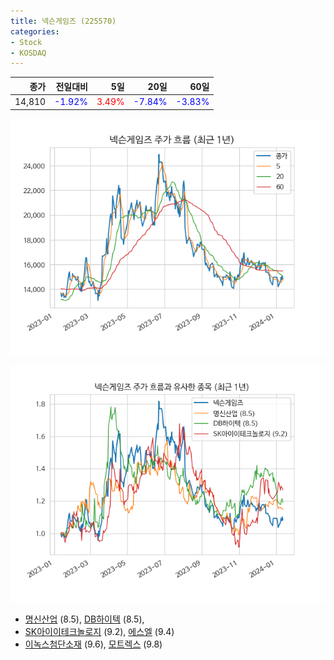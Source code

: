 ```yaml
---
title: 넥슨게임즈 (225570)
categories:
- Stock
- KOSDAQ
---
```


|종가|전일대비|5일|20일|60일|
|---:|-------:|--:|---:|---:|
|14,810|<span style="color: blue">-1.92%</span>|<span style="color: red">3.49%</span>|<span style="color: blue">-7.84%</span>|<span style="color: blue">-3.83%</span>|


<!-- more -->

![225570](/assets/images/stock/225570.png)

![225570](/assets/images/stock/225570_sim.png)

- [명신산업](/009900/) (8.5), [DB하이텍](/000990/) (8.5),
- [SK아이이테크놀로지](/361610/) (9.2), [에스엘](/005850/) (9.4)
- [이녹스첨단소재](/272290/) (9.6), [모트렉스](/118990/) (9.8)